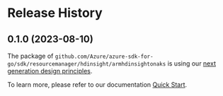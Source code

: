 # Release History

## 0.1.0 (2023-08-10)

The package of `github.com/Azure/azure-sdk-for-go/sdk/resourcemanager/hdinsight/armhdinsightonaks` is using our [next generation design principles](https://azure.github.io/azure-sdk/general_introduction.html).

To learn more, please refer to our documentation [Quick Start](https://aka.ms/azsdk/go/mgmt).